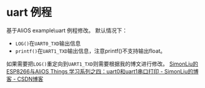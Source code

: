 # uart 例程
  
基于AliOS example\uart 例程修改。
默认情况下：
- `LOG()`在`UART0_TXD`输出信息
- `printf()`在`UART1_TXD`输出信息，注意printf()不支持输出float。

如果需要把`LOG()`重定向到`UART1_TXD`则需要根据我的博文进行修改。
[SimonLiu的ESP8266与AliOS Things 学习系列之四：uart0和uart1串口打印 - SimonLiu的博客 - CSDN博客](https://blog.csdn.net/toopoo/article/details/87021361)

